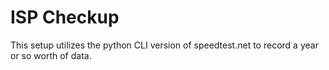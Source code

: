 # ISP Checkup
This setup utilizes the python CLI version of speedtest.net to record a year or so worth of data.
